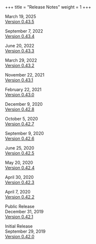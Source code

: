 +++
title = "Release Notes"
weight = 1
+++

March 19, 2025<br>
[Version 0.43.5](ver_0_43_5)

September 7, 2022<br>
[Version 0.43.4](ver_0_43_4)

June 20, 2022<br>
[Version 0.43.3](ver_0_43_3)

March 29, 2022<br>
[Version 0.43.2](ver_0_43_2)

November 22, 2021<br>
[Version 0.43.1](ver_0_43_1)

February 22, 2021<br>
[Version 0.43.0](ver_0_43_0)

December 9, 2020<br>
[Version 0.42.8](ver_0_42_8)

October 5, 2020<br>
[Version 0.42.7](ver_0_42_7)

September 9, 2020<br>
[Version 0.42.6](ver_0_42_6)

June 25, 2020<br>
[Version 0.42.5](ver_0_42_5)

May 20, 2020<br>
[Version 0.42.4](ver_0_42_4)

April 30, 2020<br>
[Version 0.42.3](ver_0_42_3)

April 7, 2020<br>
[Version 0.42.2](ver_0_42_2)

Public Release<br>
December 31, 2019<br>
[Version 0.42.1](ver_0_42_1)

Initial Release<br>
September 29, 2019<br>
[Version 0.42.0](ver_0_42_0)
